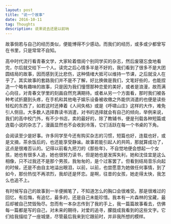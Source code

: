 ```yaml
---
layout: post
title: "说一个故事"
date: 2016-10-11
tag: Thoughts
description: 说来说去还是以前呐
---
```


故事倘若与自己的经历类似，便能博得不少感动。而我们的经历，或多或少都曾写在书里，只是常常不自知。

高中时代流行看青春文学，大家轮着借阅个别同学买的杂志，然后废寝忘食地看完，尔后就交给下一个人。读完之后心情多半是不好的，我们看到了很多不是大团圆结局的故事，因而感到无比悲伤，这种情绪大抵可以维持一节课，之后就没人在乎了。其实故事的套路我们并不是不了解，好比换做是我们，文笔好些的，也能捏造一个略有趣味的故事，只是因为我们憧憬那种恋爱的美好，或者是浪漫，故而满心向往，对青春文学里的刻画自然充满期待。或者从另一个方面看，那时我们被各种考试折磨到头疼，在手机和其他电子娱乐设备被收缴之外能供消遣的也便是读些轻松的东西了，如若这时还捧着《人间失格》或是《呼啸山庄》这样的大作，难免引人侧目。大多数人选择靠读书消遣，对书的选择就会有自己的倾向，举例来说，我们的高中校门外，有不少书店，卖的最好的，除了教辅书，便是刊载各种短篇或连载小说的杂志了，漫画显然也不会收到冷落，它们活跃在每一个书桌的下角。

会阅读至少是好事。许多同学至今还有购买杂志的习惯，短篇也好，连载也好，或是文摘，茶余饭后的，也还能享受静谧。故事若能引起人的共鸣，那就算成功了，这点是很难否认的。记得以前看九把刀的《那些年》，不自觉地便会想起一个女孩，她也有很多人追，她也很努力读书，但是她也是发挥失利，她和沈佳宜是这么相像，只不过我还不是那个男孩，我匆匆的，是个过客罢了。但看到结局音乐向起的时候，还是不由自主地溢出眼泪，以前，以前，也尝愿意为她做任何事情，到了如今，那份热忱不再浓烈，我却还是怀恋。是啊，往昔的女孩，她走得太快，我怎么也追不上。

有时候写自己的故事到一半便搁笔了，不知道怎么的胸口会很难受。那是很难过的回忆，有后悔，有追忆，最多的，还是自己未能珍惜。我本有一片森林的宝藏，最后却被自己焚毁殆尽。忽而有一本杂志传到了我的手上，我一篇篇故事看去，仿佛每一篇都是写的自己，对未来的期待，对爱的追寻，朦胧成我看到的这些文字。它们给我描绘了一座城堡，尽管最后我来到它跟前时，并非我所想的模样。